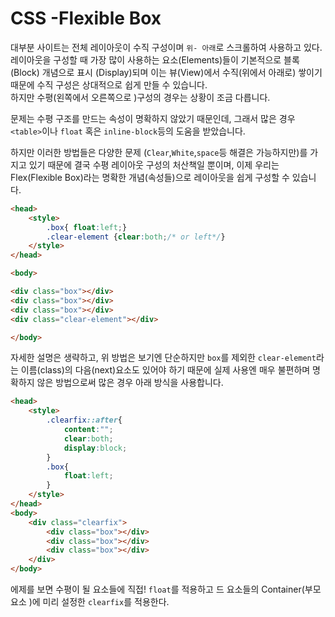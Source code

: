 # CSS -Flexible Box

대부분 사이트는 전체 레이아웃이 수직 구성이며 `위- 아래`로 스크롤하여 사용하고 있다.  
레이아웃을 구성할 때 가장 많이 사용하는 요소(Elements)들이 기본적으로 블록 (Block) 개념으로 표시 (Display)되며 이는 뷰(View)에서 수직(위에서 아래로) 쌓이기 때문에 수직 구성은 상대적으로 쉽게 만들 수 있습니다.   
하지만 수평(왼쪽에서 오른쪽으로 )구성의 경우는 상황이 조금 다릅니다.  

문제는 수평 구조를 만드는 속성이 명확하지 않았기 때문인데, 그래서 많은 경우 `<table>`이나 `float` 혹은 `inline-block`등의 도움을 받았습니다.

하지만 이러한 방법들은 다양한 문제 (`Clear`,`White`,`space`등 해결은 가능하지만)를 가지고 있기 때문에 결국 수평 레이아웃 구성의 처산책일 뿐이며, 이제 우리는 Flex(Flexible Box)라는 명확한 개념(속성들)으로 레이아웃을 쉽게 구성할 수 있습니다.  

```html
<head>
    <style>
        .box{ float:left;}
        .clear-element {clear:both;/* or left*/}
    </style>
</head>

<body>

<div class="box"></div>
<div class="box"></div>
<div class="box"></div>
<div class="clear-element"></div>

</body>
```

자세한 설명은 생략하고, 위 방법은 보기엔 단순하지만 `box`를 제외한 `clear-element`라는 이름(class)의 다음(next)요소도 있어야 하기 때문에 실제 사용엔 매우 불편하며 명확하지 않은 방법으로써 많은 경우 아래 방식을 사용합니다.
```html
<head>
    <style>
        .clearfix::after{
            content:"";
            clear:both;
            display:block;
        }
        .box{
            float:left;
        }
    </style>
</head>
<body>
    <div class="clearfix">
        <div class="box"></div>
        <div class="box"></div>
        <div class="box"></div>
    </div>
</body>
```
에제를 보면 수평이 될 요소들에 직접! `float`를 적용하고 드 요소들의 Container(부모요소 )에 미리 설정한 `clearfix`를 적용한다.